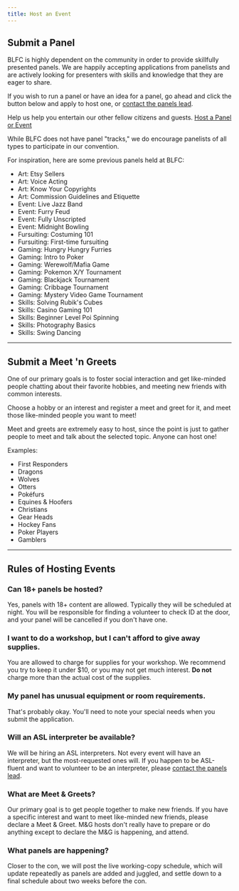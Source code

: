 ```yaml
---
title: Host an Event
---
```


## Submit a Panel

BLFC is highly dependent on the community in order to provide skillfully presented panels. We are happily accepting applications from panelists and are actively looking for presenters with skills and knowledge that they are eager to share.

If you wish to run a panel or have an idea for a panel, go ahead and click the button below and apply to host one, or <a href="/contact/">contact the panels lead</a>.

Help us help you entertain our other fellow citizens and guests.
<a class="button" target="_blank" href="https://docs.google.com/forms/d/e/1FAIpQLSe1TvbLGnfsaW58Jw0jkSVvffsdtG9UBiYNO7qHKgfR7w3Q0w/viewform">Host a Panel or Event</a>

While BLFC does not have panel "tracks," we do encourage panelists of all types to participate in our convention.

For inspiration, here are some previous panels held at BLFC:
 - Art: Etsy Sellers
 - Art: Voice Acting
 - Art: Know Your Copyrights
 - Art: Commission Guidelines and Etiquette
 - Event: Live Jazz Band
 - Event: Furry Feud
 - Event: Fully Unscripted
 - Event: Midnight Bowling
 - Fursuiting: Costuming 101
 - Fursuiting: First-time fursuiting
 - Gaming: Hungry Hungry Furries
 - Gaming: Intro to Poker
 - Gaming: Werewolf/Mafia Game
 - Gaming: Pokemon X/Y Tournament
 - Gaming: Blackjack Tournament
 - Gaming: Cribbage Tournament
 - Gaming: Mystery Video Game Tournament
 - Skills: Solving Rubik's Cubes
 - Skills: Casino Gaming 101
 - Skills: Beginner Level Poi Spinning
 - Skills: Photography Basics
 - Skills: Swing Dancing

---

## Submit a Meet 'n Greets

One of our primary goals is to foster social interaction and get like-minded people chatting about their favorite hobbies, and meeting new friends with common interests.

Choose a hobby or an interest and register a meet and greet for it, and meet those like-minded people you want to meet!

Meet and greets are extremely easy to host, since the point is just to gather people to meet and talk about the selected topic. Anyone can host one!

Examples:
 - First Responders
 - Dragons
 - Wolves
 - Otters
 - Pokéfurs
 - Equines &amp; Hoofers
 - Christians
 - Gear Heads
 - Hockey Fans
 - Poker Players
 - Gamblers

---

## Rules of Hosting Events

### Can 18+ panels be hosted?

Yes, panels with 18+ content are allowed. Typically they will be scheduled at night. You will be responsible for finding a volunteer to check ID at the door, and your panel will be cancelled if you don't have one.

### I want to do a workshop, but I can't afford to give away supplies.

You are allowed to charge for supplies for your workshop. We recommend you try to keep it under $10, or you may not get much interest. <b>Do not</b> charge more than the actual cost of the supplies.


### My panel has unusual equipment or room requirements.

That's probably okay. You'll need to note your special needs when you submit the application.


### Will an ASL interpreter be available?

We will be hiring an ASL interpreters. Not every event will have an interpreter, but the most-requested ones will. If you happen to be ASL-fluent and want to volunteer to be an interpreter, please <a href="/contact/">contact the panels lead</a>.


### What are Meet &amp; Greets?

Our primary goal is to get people together to make new friends. If you have a specific interest and want to meet like-minded new friends, please declare a Meet &amp; Greet. M&amp;G hosts don't really have to prepare or do anything except to declare the M&amp;G is happening, and attend.

### What panels are happening?

Closer to the con, we will post the live working-copy schedule, which will update repeatedly as panels are added and juggled, and settle down to a final schedule about two weeks before the con.